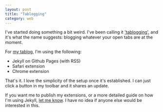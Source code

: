 ```yaml
---
layout: post
title: "Tablogging"
category: web
---
```


I've started doing something a bit weird. I've been calling it ['tablogging'](http://matthewpalmer.net/tablog/what.html), and it's what the name suggests: 
blogging whatever your open tabs are at the moment.

For [my tablog](http://matthewpalmer.net/tablog/), I'm using the following:

- Jekyll on Github Pages (with RSS)
- Safari extension
- Chrome extension

That's it. I love the simplicity of the setup once it's established. I can just click a button in my toolbar and 
it shares an update.

If you want me to publish my extensions, or a more detailed guide on how I'm using Jekyll, [let me know](http://twitter.com/_matthewpalmer). I have no idea if anyone else would be interested in this.
